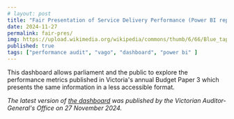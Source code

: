 ```yaml
---
# layout: post
title: "Fair Presentation of Service Delivery Performance (Power BI report)"
date: 2024-11-27
permalink: fair-pres/
img: https://upload.wikimedia.org/wikipedia/commons/thumb/6/66/Blue_tape_measure.jpg/960px-Blue_tape_measure.jpg
published: true
tags: ["performance audit", "vago", "dashboard", "power bi" ]
---
```


This dashboard allows parliament and the public to explore the performance metrics published in Victoria's annual Budget Paper 3 which presents the same information in a less accessible format. 

*The latest version of [the dashboard](https://www.audit.vic.gov.au/dashboards/fair-presentation-service-delivery-performance-2024) was published by the Victorian Auditor-General's Office on 27 November 2024.*
